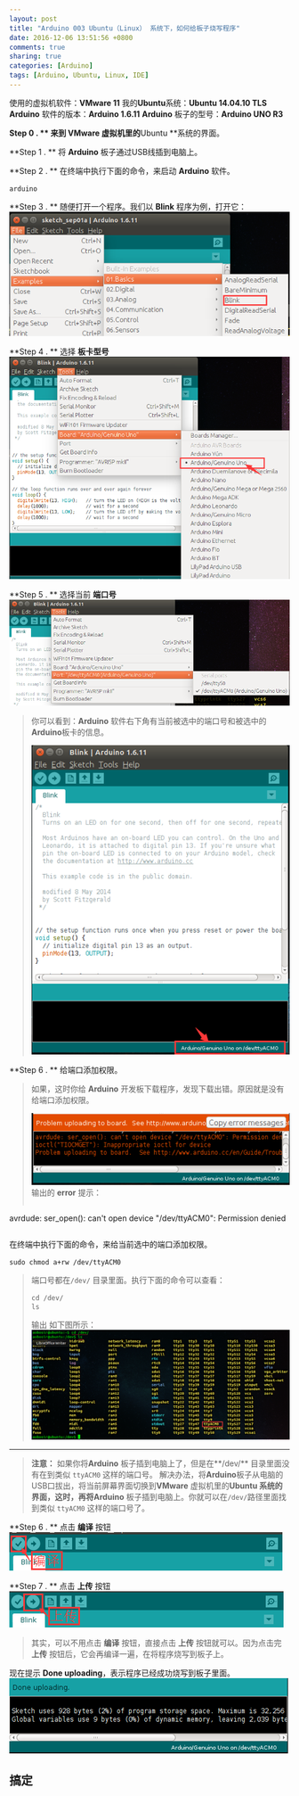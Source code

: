 ```yaml
---
layout: post
title: "Arduino 003 Ubuntu（Linux） 系统下，如何给板子烧写程序"
date: 2016-12-06 13:51:56 +0800
comments: true
sharing: true
categories: [Arduino]
tags: [Arduino, Ubuntu, Linux, IDE]
---
```


使用的虚拟机软件：**VMware 11**
我的**Ubuntu**系统：**Ubuntu 14.04.10 TLS**
**Arduino** 软件的版本：**Arduino 1.6.11**
**Arduino** 板子的型号：**Arduino UNO R3**

**Step 0 . ** 来到 **VMware** 虚拟机里的**Ubuntu **系统的界面。

**Step 1 . ** 将 **Arduino** 板子通过USB线插到电脑上。

**Step 2 . ** 在终端中执行下面的命令，来启动 **Arduino** 软件。
```
arduino
```

**Step 3 . ** 随便打开一个程序。我们以 **Blink** 程序为例，打开它：
![Alt text](/images/2016-12-6-Arduino-Ubuntu-Linux-board-upload-program/1472659956768.png)

**Step 4 . ** 选择 **板卡型号**
![Alt text](/images/2016-12-6-Arduino-Ubuntu-Linux-board-upload-program/1472660070620.png)

**Step 5 . ** 选择当前 **端口号**
![Alt text](/images/2016-12-6-Arduino-Ubuntu-Linux-board-upload-program/1472660146798.png)

> 你可以看到：**Arduino** 软件右下角有当前被选中的端口号和被选中的**Arduino**板卡的信息。
> 
>![Alt text](/images/2016-12-6-Arduino-Ubuntu-Linux-board-upload-program/1472660193423.png)

**Step 6 . ** 给端口添加权限。

> 如果，这时你给 **Arduino** 开发板下载程序，发现下载出错。原因就是没有给端口添加权限。
> 
> ![Alt text](/images/2016-12-6-Arduino-Ubuntu-Linux-board-upload-program/1472660225037.png)
> 输出的 **error** 提示：
>```
avrdude: ser_open(): can't open device "/dev/ttyACM0": Permission denied
>```

在终端中执行下面的命令，来给当前选中的端口添加权限。
```
sudo chmod a+rw /dev/ttyACM0
```

> 端口号都在`/dev/` 目录里面。执行下面的命令可以查看：
> ```
> cd /dev/
> ls
> ```
> 输出 如下图所示：
> ![Alt text](/images/2016-12-6-Arduino-Ubuntu-Linux-board-upload-program/1472660593893.png)

---

> **注意：** 如果你将**Arduino** 板子插到电脑上了，但是在**/dev/** 目录里面没有在到类似 `ttyACM0` 这样的端口号。
> 解决办法，将**Arduino**板子从电脑的USB口拔出，将当前屏幕界面切换到**VMware** 虚拟机里的**Ubuntu **系统的界面，这时，再将**Arduino** 板子插到电脑上。你就可以在`/dev/`路径里面找到类似 `ttyACM0` 这样的端口号了。


**Step 6 . ** 点击 **编译** 按钮
![Alt text](/images/2016-12-6-Arduino-Ubuntu-Linux-board-upload-program/1472660394610.png)


**Step 7 . ** 点击 **上传** 按钮
![Alt text](/images/2016-12-6-Arduino-Ubuntu-Linux-board-upload-program/1472660434092.png)

> 其实，可以不用点击 **编译** 按钮，直接点击 **上传** 按钮就可以。因为点击完 **上传** 按钮后，它会再编译一遍，在将程序烧写到板子上。

现在提示 **Done uploading**，表示程序已经成功烧写到板子里面。
![Alt text](/images/2016-12-6-Arduino-Ubuntu-Linux-board-upload-program/1472660284963.png)

## 搞定


